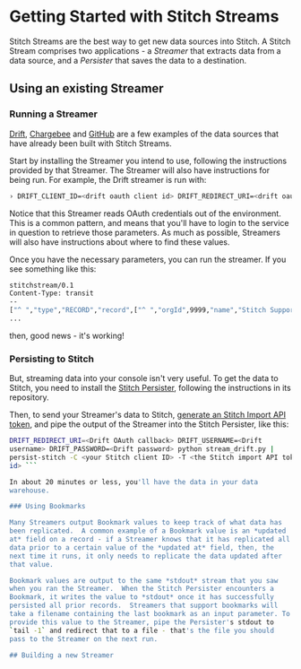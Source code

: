 # Getting Started with Stitch Streams

Stitch Streams are the best way to get new data sources into Stitch.
A Stitch Stream comprises two applications - a *Streamer* that
extracts data from a data source, and a *Persister* that saves the
data to a destination.

## Using an existing Streamer

### Running a Streamer

[Drift](https://github.com/stitchstreams/stream-drift),
[Chargebee](https://github.com/stitchstreams/stream-chargebee) and
[GitHub](https://github.com/stitchstreams/stream-github) are a few
examples of the data sources that have already been built with Stitch
Streams.

Start by installing the Streamer you intend to use, following the
instructions provided by that Streamer.  The Streamer will also have
instructions for being run.  For example, the Drift streamer is run with:

```bash
› DRIFT_CLIENT_ID=<drift oauth client id> DRIFT_REDIRECT_URI=<drift oauth callback> DRIFT_USERNAME=<drift username> DRIFT_PASSWORD=<drift_password> python stream_drift.py
```

Notice that this Streamer reads OAuth credentials out of the
environment. This is a common pattern, and means that you'll have to
login to the service in question to retrieve those parameters.  As
much as possible, Streamers will also have instructions about where to
find these values.

Once you have the necessary parameters, you can run the streamer.  If
you see something like this:

```bash
stitchstream/0.1
Content-Type: transit
--
["^ ","type","RECORD","record",["^ ","orgId",9999,"name","Stitch Support","id",9999,"status","ENABLED","createdAt","~m1468435557000","openConversationCount",24,"totalConversationCount",616],"stream","inboxes","key_fields",["id"]]
...
```

then, good news - it's working!

### Persisting to Stitch

But, streaming data into your console isn't very useful. To get the
data to Stitch, you need to install the [Stitch
Persister](https://github.com/stitchstreams/persist-stitch), following
the instructions in its repository.

Then, to send your Streamer's data to Stitch, [generate an Stitch
Import API
token](https://docs.stitchdata.com/hc/en-us/articles/223759228-Getting-Started-with-the-Import-API#accesstoken),
and pipe the output of the Streamer into the Stitch Persister, like
this:

```bash › DRIFT_CLIENT_ID=<Drift OAuth client ID>
DRIFT_REDIRECT_URI=<Drift OAuth callback> DRIFT_USERNAME=<Drift
username> DRIFT_PASSWORD=<Drift password> python stream_drift.py |
persist-stitch -C <your Stitch client ID> -T <the Stitch import API token
id> ```

In about 20 minutes or less, you'll have the data in your data
warehouse.

### Using Bookmarks

Many Streamers output Bookmark values to keep track of what data has
been replicated.  A common example of a Bookmark value is an *updated
at* field on a record - if a Streamer knows that it has replicated all
data prior to a certain value of the *updated at* field, then, the
next time it runs, it only needs to replicate the data updated after
that value.

Bookmark values are output to the same *stdout* stream that you saw
when you ran the Streamer.  When the Stitch Persister encounters a
Bookmark, it writes the value to *stdout* once it has successfully
persisted all prior records.  Streamers that support bookmarks will
take a filename containing the last bookmark as an input parameter. To
provide this value to the Streamer, pipe the Persister's stdout to
`tail -1` and redirect that to a file - that's the file you should
pass to the Streamer on the next run.

## Building a new Streamer
